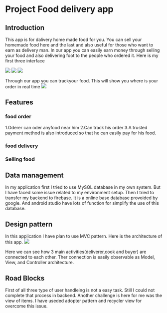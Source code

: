 # Project Food delivery app

## Introduction


This app is for dalivery home made food for you. You can sell your homemade food here and the last and also useful for those who want to earn as delivery man. In our app you can easily earn money through selling your food and also delivering foot to the people who ordered it. Here is my first three interface

![](images/seller.PNG)
![](images/buyer.PNG)
![](images/deliverer.PNG)

Through our app you can trackyour food. This will show you where is your order in real time
![](images/ordertracking.PNG) 




## Features

### food order
1.Oderer can oder anyfood near him
2.Can track his order 
3.A trusted payment method is also introduced so that he can easily pay for his food.


### food delivery

### Selling food




## Data management 

In my application first I tried to use MySQL database in my own system. But I have faced some issue related to my environment setup. Then I tried to transfer my backend to firebase. It is a online base database provoided by google. And android studio have lots of function for simplify the use of this database.


## Design pattern 
In this application I have plan to use MVC pattern. Here is the architecture of this app.
![](images/architec.jpg) 

Here we can see how 3 main activities(deliverer,cook and buyer) are connected to each other. Ther connection is easily observable as Model, View, and Controller architecture.

## Road Blocks
First of all three type of user handleing is not a easy task. Still I could not complete that process in backend. Another challenge is here for me was the view of items. I have useded adopter pattern and recycler view for overcome this issue.


